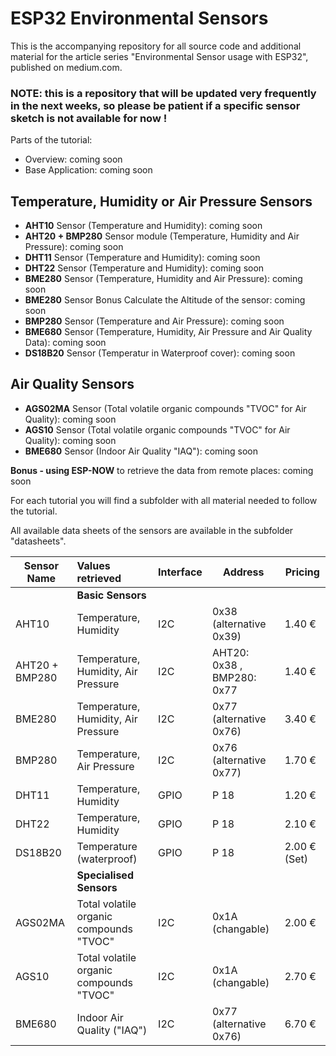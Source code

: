 # ESP32 Environmental Sensors
This is the accompanying repository for all source code and additional material for the article series "Environmental Sensor usage with ESP32", published on medium.com.

### NOTE: this is a repository that will be updated very frequently in the next weeks, so please be patient if a specific sensor sketch is not available for now !

Parts of the tutorial:
- Overview: coming soon
- Base Application: coming soon
## Temperature, Humidity or Air Pressure Sensors
- **AHT10** Sensor (Temperature and Humidity): coming soon
- **AHT20 + BMP280** Sensor module (Temperature, Humidity and Air Pressure): coming soon
- **DHT11** Sensor (Temperature and Humidity): coming soon
- **DHT22** Sensor (Temperature and Humidity): coming soon
- **BME280** Sensor (Temperature, Humidity and Air Pressure): coming soon
- **BME280** Sensor Bonus Calculate the Altitude of the sensor: coming soon
- **BMP280** Sensor (Temperature and Air Pressure): coming soon
- **BME680** Sensor (Temperature, Humidity, Air Pressure and Air Quality Data): coming soon
- **DS18B20** Sensor (Temperatur in Waterproof cover): coming soon
## Air Quality Sensors
- **AGS02MA** Sensor (Total volatile organic compounds "TVOC" for Air Quality): coming soon
- **AGS10** Sensor (Total volatile organic compounds "TVOC" for Air Quality): coming soon
- **BME680** Sensor (Indoor Air Quality "IAQ"): coming soon
 
**Bonus - using ESP-NOW** to retrieve the data from remote places: coming soon

For each tutorial you will find a subfolder with all material needed to follow the tutorial.

All available data sheets of the sensors are available in the subfolder "datasheets".

| Sensor Name | Values retrieved | Interface | Address | Pricing |
|-------------|:-----------------|:----------|---------|---------|
| | **Basic Sensors** | | | | EUR |
| AHT10 | Temperature, Humidity | I2C | 0x38 (alternative 0x39) | 1.40 € |
| AHT20 + BMP280 | Temperature, Humidity, Air Pressure | I2C | AHT20: 0x38 , BMP280: 0x77 | 1.40 € |
| BME280 | Temperature, Humidity, Air Pressure | I2C | 0x77 (alternative 0x76) | 3.40 € | 
| BMP280 | Temperature, Air Pressure | I2C | 0x76 (alternative 0x77) | 1.70 € | 
| DHT11 | Temperature, Humidity | GPIO | P 18 | 1.20 € |
| DHT22 | Temperature, Humidity | GPIO | P 18 | 2.10 € |
| DS18B20 | Temperature (waterproof) | GPIO | P 18 | 2.00 € (Set) |
| | **Specialised Sensors** | |
| AGS02MA | Total volatile organic compounds "TVOC" | I2C | 0x1A (changable) | 2.00 € |
| AGS10 | Total volatile organic compounds "TVOC" | I2C | 0x1A (changable) | 2.70 € |
| BME680 | Indoor Air Quality ("IAQ") | I2C | 0x77 (alternative 0x76) | 6.70 € |


